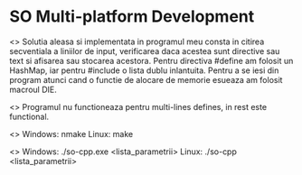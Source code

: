 # SO Multi-platform Development

<<Organizare>>
Solutia aleasa si implementata in programul meu consta in citirea secventiala 
a liniilor de input, verificarea daca acestea sunt directive sau text si 
afisarea sau stocarea acestora.
Pentru directiva #define am folosit un HashMap, iar pentru #include o lista
dublu inlantuita.
Pentru a se iesi din program atunci cand o functie de alocare de memorie 
esueaza am folosit macroul DIE.

<<Implementare>>
Programul nu functioneaza pentru multi-lines defines, in rest este functional. 

<<Compilare>>
Windows: nmake
Linux: make

<<Rulare>>
Windows: ./so-cpp.exe <lista_parametrii>
Linux: ./so-cpp <lista_parametrii>
